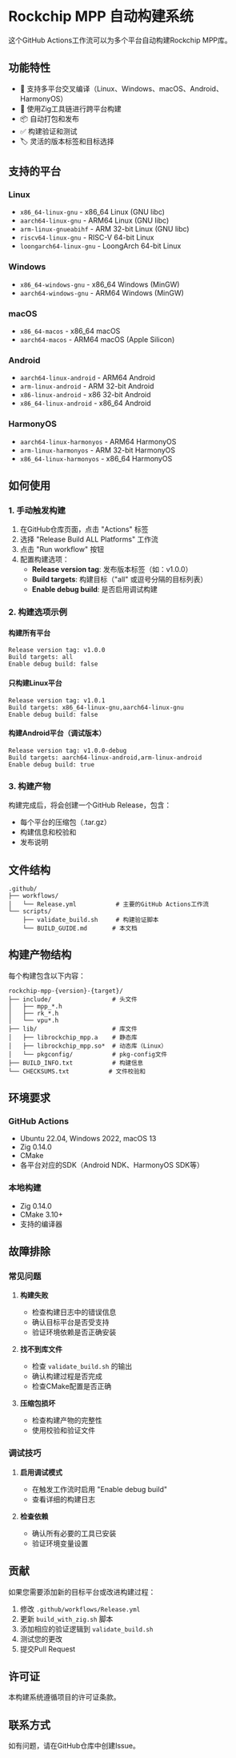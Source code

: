 # Rockchip MPP 自动构建系统

这个GitHub Actions工作流可以为多个平台自动构建Rockchip MPP库。

## 功能特性

- 🚀 支持多平台交叉编译（Linux、Windows、macOS、Android、HarmonyOS）
- 🔧 使用Zig工具链进行跨平台构建
- 📦 自动打包和发布
- ✅ 构建验证和测试
- 🏷️ 灵活的版本标签和目标选择

## 支持的平台

### Linux
- `x86_64-linux-gnu` - x86_64 Linux (GNU libc)
- `aarch64-linux-gnu` - ARM64 Linux (GNU libc)  
- `arm-linux-gnueabihf` - ARM 32-bit Linux (GNU libc)
- `riscv64-linux-gnu` - RISC-V 64-bit Linux
- `loongarch64-linux-gnu` - LoongArch 64-bit Linux

### Windows
- `x86_64-windows-gnu` - x86_64 Windows (MinGW)
- `aarch64-windows-gnu` - ARM64 Windows (MinGW)

### macOS
- `x86_64-macos` - x86_64 macOS
- `aarch64-macos` - ARM64 macOS (Apple Silicon)

### Android
- `aarch64-linux-android` - ARM64 Android
- `arm-linux-android` - ARM 32-bit Android
- `x86-linux-android` - x86 32-bit Android
- `x86_64-linux-android` - x86_64 Android

### HarmonyOS
- `aarch64-linux-harmonyos` - ARM64 HarmonyOS
- `arm-linux-harmonyos` - ARM 32-bit HarmonyOS
- `x86_64-linux-harmonyos` - x86_64 HarmonyOS

## 如何使用

### 1. 手动触发构建

1. 在GitHub仓库页面，点击 "Actions" 标签
2. 选择 "Release Build ALL Platforms" 工作流
3. 点击 "Run workflow" 按钮
4. 配置构建选项：
   - **Release version tag**: 发布版本标签（如：v1.0.0）
   - **Build targets**: 构建目标（"all" 或逗号分隔的目标列表）
   - **Enable debug build**: 是否启用调试构建

### 2. 构建选项示例

#### 构建所有平台
```
Release version tag: v1.0.0
Build targets: all
Enable debug build: false
```

#### 只构建Linux平台
```
Release version tag: v1.0.1
Build targets: x86_64-linux-gnu,aarch64-linux-gnu
Enable debug build: false
```

#### 构建Android平台（调试版本）
```
Release version tag: v1.0.0-debug
Build targets: aarch64-linux-android,arm-linux-android
Enable debug build: true
```

### 3. 构建产物

构建完成后，将会创建一个GitHub Release，包含：

- 每个平台的压缩包（.tar.gz）
- 构建信息和校验和
- 发布说明

## 文件结构

```
.github/
├── workflows/
│   └── Release.yml           # 主要的GitHub Actions工作流
└── scripts/
    ├── validate_build.sh     # 构建验证脚本
    └── BUILD_GUIDE.md       # 本文档
```

## 构建产物结构

每个构建包含以下内容：

```
rockchip-mpp-{version}-{target}/
├── include/                 # 头文件
│   ├── mpp_*.h
│   ├── rk_*.h
│   └── vpu*.h
├── lib/                     # 库文件
│   ├── librockchip_mpp.a    # 静态库
│   ├── librockchip_mpp.so*  # 动态库（Linux）
│   └── pkgconfig/           # pkg-config文件
├── BUILD_INFO.txt           # 构建信息
└── CHECKSUMS.txt           # 文件校验和
```

## 环境要求

### GitHub Actions
- Ubuntu 22.04, Windows 2022, macOS 13
- Zig 0.14.0
- CMake
- 各平台对应的SDK（Android NDK、HarmonyOS SDK等）

### 本地构建
- Zig 0.14.0
- CMake 3.10+
- 支持的编译器

## 故障排除

### 常见问题

1. **构建失败**
   - 检查构建日志中的错误信息
   - 确认目标平台是否受支持
   - 验证环境依赖是否正确安装

2. **找不到库文件**
   - 检查 `validate_build.sh` 的输出
   - 确认构建过程是否完成
   - 检查CMake配置是否正确

3. **压缩包损坏**
   - 检查构建产物的完整性
   - 使用校验和验证文件

### 调试技巧

1. **启用调试模式**
   - 在触发工作流时启用 "Enable debug build"
   - 查看详细的构建日志

2. **检查依赖**
   - 确认所有必要的工具已安装
   - 验证环境变量设置

## 贡献

如果您需要添加新的目标平台或改进构建过程：

1. 修改 `.github/workflows/Release.yml`
2. 更新 `build_with_zig.sh` 脚本
3. 添加相应的验证逻辑到 `validate_build.sh`
4. 测试您的更改
5. 提交Pull Request

## 许可证

本构建系统遵循项目的许可证条款。

## 联系方式

如有问题，请在GitHub仓库中创建Issue。
